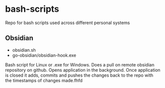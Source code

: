 # bash-scripts
Repo for bash scripts used across different personal systems

## Obsidian

- obsidian.sh
- go-obsidian/obsidian-hook.exe

Bash script for Linux or .exe for Windows. Does a pull on remote obsidian repository on github. Opens application in the background. Once application is closed it adds, commits and pushes the changes back to the repo with the timestamps of changes made.fhfd